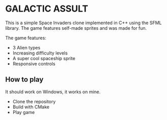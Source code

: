 
# GALACTIC ASSULT

This is a simple Space Invaders clone implemented in C++ using the SFML library. The game features self-made sprites and was made for fun.

The game features:

- 3 Alien types
- Increasing difficulty levels
- A super cool spaceship sprite
- Responsive controls

## How to play

It should work on Windows, it works on mine.

- Clone the repository
- Build with CMake
- Play game
